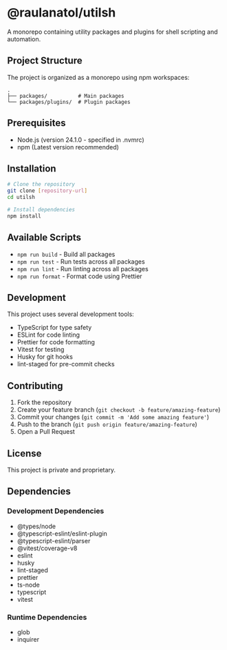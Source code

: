 # @raulanatol/utilsh

A monorepo containing utility packages and plugins for shell scripting and automation.

## Project Structure

The project is organized as a monorepo using npm workspaces:

```
.
├── packages/          # Main packages
└── packages/plugins/  # Plugin packages
```

## Prerequisites

- Node.js (version 24.1.0 - specified in .nvmrc)
- npm (Latest version recommended)

## Installation

```bash
# Clone the repository
git clone [repository-url]
cd utilsh

# Install dependencies
npm install
```

## Available Scripts

- `npm run build` - Build all packages
- `npm run test` - Run tests across all packages
- `npm run lint` - Run linting across all packages
- `npm run format` - Format code using Prettier

## Development

This project uses several development tools:

- TypeScript for type safety
- ESLint for code linting
- Prettier for code formatting
- Vitest for testing
- Husky for git hooks
- lint-staged for pre-commit checks

## Contributing

1. Fork the repository
2. Create your feature branch (`git checkout -b feature/amazing-feature`)
3. Commit your changes (`git commit -m 'Add some amazing feature'`)
4. Push to the branch (`git push origin feature/amazing-feature`)
5. Open a Pull Request

## License

This project is private and proprietary.

## Dependencies

### Development Dependencies
- @types/node
- @typescript-eslint/eslint-plugin
- @typescript-eslint/parser
- @vitest/coverage-v8
- eslint
- husky
- lint-staged
- prettier
- ts-node
- typescript
- vitest

### Runtime Dependencies
- glob
- inquirer 